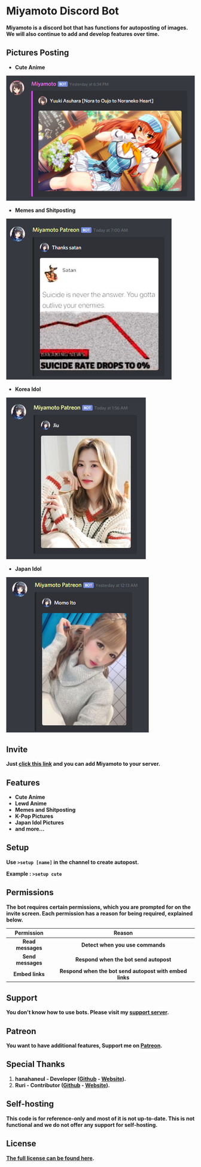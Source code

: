 # Miyamoto Discord Bot
**Miyamoto is a discord bot that has functions for autoposting of images. We will also continue to add and develop features over time.**

## Pictures Posting
* **Cute Anime**

![Cute Anime](./assets/cuteanime.PNG)

* **Memes and Shitposting**

![Memes and Shitposting](./assets/memes.PNG)

* **Korea Idol**

![Korea Idol](./assets/korean.PNG)

* **Japan Idol**

![Japan Idol](./assets/japan.PNG)

## Invite
**Just [click this link](https://bit.ly/miyamotobot) and you can add Miyamoto to your server.**

## Features
* **Cute Anime**
* **Lewd Anime**
* **Memes and Shitposting**
* **K-Pop Pictures**
* **Japan Idol Pictures**
* **and more...**

## Setup
**Use `>setup [name]` in the channel to create autopost.**

**Example : `>setup cute`**

## Permissions
**The bot requires certain permissions, which you are prompted for on the invite screen. Each permission has a reason for being required, explained below.**

| **Permission** | **Reason** |
| :---: | :---: |
| **Read messages** | **Detect when you use commands** |
| **Send messages** | **Respond when the bot send autopost** |
| **Embed links** | **Respond when the bot send autopost with embed links** |

## Support
**You don't know how to use bots. Please visit my [support server](https://discord.gg/zGmNyk7).**

## Patreon
**You want to have additional features, Support me on [Patreon](https://www.patreon.com/discordanime).**

## Special Thanks
1. **hanahaneul - Developer ([Github](https://github.com/hanahaneull) - [Website](https://kontol.monster)).**
1. **Ruri - Contributor ([Github](https://github.com/KurokuTetsuya) - [Website](https://fatir.xyz)).**

## Self-hosting
**This code is for reference-only and most of it is not up-to-date. This is not functional and we do not offer any support for self-hosting.**

## License
**[The full license can be found here](https://github.com/AlivaDiscord/Miyamoto/blob/master/LICENSE).**

